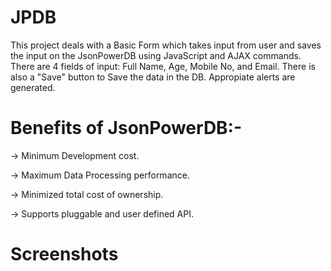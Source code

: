 # JPDB
This project deals with a Basic Form which takes input from user and saves the input on the JsonPowerDB using JavaScript and AJAX commands. 
There are 4 fields of input: Full Name, Age, Mobile No, and Email. There is also a "Save" button to Save the data in the DB. 
Appropiate alerts are generated.

# Benefits of JsonPowerDB:-
-> Minimum Development cost.

-> Maximum Data Processing performance.

-> Minimized total cost of ownership.

-> Supports pluggable and user defined API.
# Screenshots
